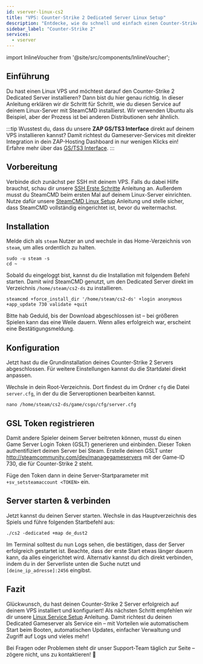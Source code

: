 ```yaml
---
id: vserver-linux-cs2
title: "VPS: Counter-Strike 2 Dedicated Server Linux Setup"
description: "Entdecke, wie du schnell und einfach einen Counter-Strike 2 Dedicated Server auf deinem Linux VPS einrichtest → Jetzt mehr erfahren"
sidebar_label: "Counter-Strike 2"
services:
  - vserver
---
```


import InlineVoucher from '@site/src/components/InlineVoucher';

## Einführung
Du hast einen Linux VPS und möchtest darauf den Counter-Strike 2 Dedicated Server installieren? Dann bist du hier genau richtig. In dieser Anleitung erklären wir dir Schritt für Schritt, wie du diesen Service auf deinem Linux-Server mit SteamCMD installierst. Wir verwenden Ubuntu als Beispiel, aber der Prozess ist bei anderen Distributionen sehr ähnlich.

:::tip
Wusstest du, dass du unsere **ZAP GS/TS3 Interface** direkt auf deinem VPS installieren kannst? Damit richtest du Gameserver-Services mit direkter Integration in dein ZAP-Hosting Dashboard in nur wenigen Klicks ein! Erfahre mehr über das [GS/TS3 Interface](vserver-linux-gs-interface.md).
:::

<InlineVoucher />

## Vorbereitung

Verbinde dich zunächst per SSH mit deinem VPS. Falls du dabei Hilfe brauchst, schau dir unsere [SSH Erste Schritte](vserver-linux-ssh.md) Anleitung an. Außerdem musst du SteamCMD beim ersten Mal auf deinem Linux-Server einrichten. Nutze dafür unsere [SteamCMD Linux Setup](vserver-linux-steamcmd.md) Anleitung und stelle sicher, dass SteamCMD vollständig eingerichtet ist, bevor du weitermachst.

## Installation

Melde dich als `steam` Nutzer an und wechsle in das Home-Verzeichnis von `steam`, um alles ordentlich zu halten.
```
sudo -u steam -s
cd ~
```

Sobald du eingeloggt bist, kannst du die Installation mit folgendem Befehl starten. Damit wird SteamCMD genutzt, um den Dedicated Server direkt im Verzeichnis `/home/steam/cs2-ds` zu installieren.
```
steamcmd +force_install_dir '/home/steam/cs2-ds' +login anonymous +app_update 730 validate +quit
```

Bitte hab Geduld, bis der Download abgeschlossen ist – bei größeren Spielen kann das eine Weile dauern. Wenn alles erfolgreich war, erscheint eine Bestätigungsmeldung.

## Konfiguration

Jetzt hast du die Grundinstallation deines Counter-Strike 2 Servers abgeschlossen. Für weitere Einstellungen kannst du die Startdatei direkt anpassen.

Wechsle in dein Root-Verzeichnis. Dort findest du im Ordner `cfg` die Datei `server.cfg`, in der du die Serveroptionen bearbeiten kannst.
```
nano /home/steam/cs2-ds/game/csgo/cfg/server.cfg
```

## GSL Token registrieren

Damit andere Spieler deinem Server beitreten können, musst du einen Game Server Login Token (GSLT) generieren und einbinden. Dieser Token authentifiziert deinen Server bei Steam. Erstelle deinen GSLT unter http://steamcommunity.com/dev/managegameservers mit der Game-ID 730, die für Counter-Strike 2 steht.

Füge den Token dann in deine Server-Startparameter mit `+sv_setsteamaccount <TOKEN>` ein.

## Server starten & verbinden

Jetzt kannst du deinen Server starten. Wechsle in das Hauptverzeichnis des Spiels und führe folgenden Startbefehl aus:
```
./cs2 -dedicated +map de_dust2
```

Im Terminal solltest du nun Logs sehen, die bestätigen, dass der Server erfolgreich gestartet ist. Beachte, dass der erste Start etwas länger dauern kann, da alles eingerichtet wird. Alternativ kannst du dich direkt verbinden, indem du in der Serverliste unten die Suche nutzt und `[deine_ip_adresse]:2456` eingibst.

## Fazit

Glückwunsch, du hast deinen Counter-Strike 2 Server erfolgreich auf deinem VPS installiert und konfiguriert! Als nächsten Schritt empfehlen wir dir unsere [Linux Service Setup](vserver-linux-create-gameservice.md) Anleitung. Damit richtest du deinen Dedicated Gameserver als Service ein – mit Vorteilen wie automatischem Start beim Booten, automatischen Updates, einfacher Verwaltung und Zugriff auf Logs und vieles mehr!

Bei Fragen oder Problemen steht dir unser Support-Team täglich zur Seite – zögere nicht, uns zu kontaktieren! 🙂

<InlineVoucher />